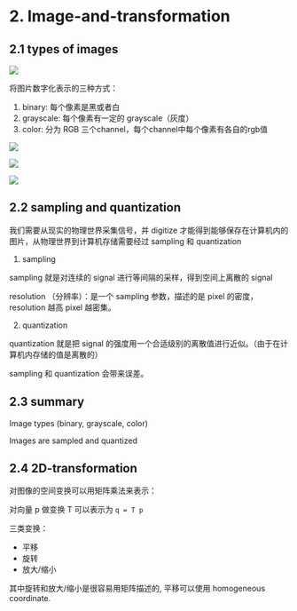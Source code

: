 # 2. Image-and-transformation

## 2.1 types of images

![](https://img2022.cnblogs.com/blog/2302323/202206/2302323-20220628212040592-2126522226.png)

将图片数字化表示的三种方式：

1. binary: 每个像素是黑或者白
2. grayscale: 每个像素有一定的 grayscale（灰度）
3. color: 分为 RGB 三个channel，每个channel中每个像素有各自的rgb值

![](https://img2022.cnblogs.com/blog/2302323/202206/2302323-20220628212306887-835081345.png)



![](https://img2022.cnblogs.com/blog/2302323/202206/2302323-20220628212431921-1030816289.png)

![](https://img2022.cnblogs.com/blog/2302323/202206/2302323-20220628212457127-973714321.png)



## 2.2 sampling and quantization

我们需要从现实的物理世界采集信号，并 digitize 才能得到能够保存在计算机内的图片，从物理世界到计算机存储需要经过 sampling 和 quantization

1. sampling

sampling 就是对连续的 signal 进行等间隔的采样，得到空间上离散的  signal

resolution （分辨率）：是一个 sampling 参数，描述的是 pixel 的密度，resolution 越高 pixel 越密集。

2. quantization

quantization 就是把 signal 的强度用一个合适级别的离散值进行近似。（由于在计算机内存储的值是离散的）

sampling 和 quantization 会带来误差。

## 2.3 summary

 Image types (binary, grayscale, color) 

Images are sampled and quantized

## 2.4 2D-transformation

对图像的空间变换可以用矩阵乘法来表示：

对向量 p 做变换 T 可以表示为 `q = T p`

三类变换：

- 平移
- 旋转
- 放大/缩小

其中旋转和放大/缩小是很容易用矩阵描述的, 平移可以使用 homogeneous coordinate.